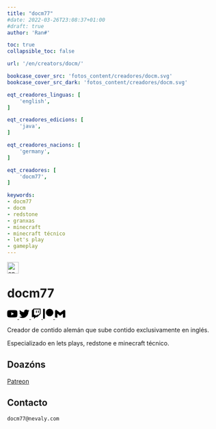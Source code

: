 ```yaml
---
title: "docm77"
#date: 2022-03-26T23:08:37+01:00
#draft: true
author: 'Ran#'

toc: true
collapsible_toc: false

url: '/en/creators/docm/'

bookcase_cover_src: 'fotos_content/creadores/docm.svg'
bookcase_cover_src_dark: 'fotos_content/creadores/docm.svg'

eqt_creadores_linguas: [
    'english',
]

eqt_creadores_edicions: [
    'java',
]

eqt_creadores_nacions: [
    'germany',
]

eqt_creadores: [
    'docm77',
]

keywords:
- docm77
- docm
- redstone
- granxas
- minecraft
- minecraft técnico
- let's play
- gameplay
---
```


<img align="left" src="https://raw.githubusercontent.com/Ran-n/svgs/main/linguas/en_0.svg" width="27" alt="english" title="English">
<br>

# docm77

<a rel="noopener" target="_blank" href="https://www.youtube.com/c/docm77">
<svg role="img" viewBox="0 0 24 24" xmlns="http://www.w3.org/2000/svg" width="24px" height="24px"><title>Galego</title><path d="M23.498 6.186a3.016 3.016 0 0 0-2.122-2.136C19.505 3.545 12 3.545 12 3.545s-7.505 0-9.377.505A3.017 3.017 0 0 0 .502 6.186C0 8.07 0 12 0 12s0 3.93.502 5.814a3.016 3.016 0 0 0 2.122 2.136c1.871.505 9.376.505 9.376.505s7.505 0 9.377-.505a3.015 3.015 0 0 0 2.122-2.136C24 15.93 24 12 24 12s0-3.93-.502-5.814zM9.545 15.568V8.432L15.818 12l-6.273 3.568z"/></svg>
</a>

<a rel="noopener" target="_blank" href="https://twitter.com/docm77">
<svg role="img" viewBox="0 0 24 24" xmlns="http://www.w3.org/2000/svg" width="24px" height="24px"><title>Twitter</title><path d="M23.953 4.57a10 10 0 01-2.825.775 4.958 4.958 0 002.163-2.723c-.951.555-2.005.959-3.127 1.184a4.92 4.92 0 00-8.384 4.482C7.69 8.095 4.067 6.13 1.64 3.162a4.822 4.822 0 00-.666 2.475c0 1.71.87 3.213 2.188 4.096a4.904 4.904 0 01-2.228-.616v.06a4.923 4.923 0 003.946 4.827 4.996 4.996 0 01-2.212.085 4.936 4.936 0 004.604 3.417 9.867 9.867 0 01-6.102 2.105c-.39 0-.779-.023-1.17-.067a13.995 13.995 0 007.557 2.209c9.053 0 13.998-7.496 13.998-13.985 0-.21 0-.42-.015-.63A9.935 9.935 0 0024 4.59z"/></svg>
</a>

<a rel="noopener" target="_blank" href="https://www.twitch.tv/docm77live">
<svg role="img" viewBox="0 0 24 24" xmlns="http://www.w3.org/2000/svg" width="24px" height="24px"><title>Twitch</title><path d="M11.571 4.714h1.715v5.143H11.57zm4.715 0H18v5.143h-1.714zM6 0L1.714 4.286v15.428h5.143V24l4.286-4.286h3.428L22.286 12V0zm14.571 11.143l-3.428 3.428h-3.429l-3 3v-3H6.857V1.714h13.714Z"/></svg>
</a>

<a rel="noopener" target="_blank" href="https://www.patreon.com/docm77">
<svg role="img" viewBox="0 0 24 24" xmlns="http://www.w3.org/2000/svg" width="24px" height="24px"><title>Patreon</title><path d="M0 .48v23.04h4.22V.48zm15.385 0c-4.764 0-8.641 3.88-8.641 8.65 0 4.755 3.877 8.623 8.641 8.623 4.75 0 8.615-3.868 8.615-8.623C24 4.36 20.136.48 15.385.48z"/></svg>
</a>

<a rel="noopener" target="_blank" href="mailto:docm77@nevaly.com">
<svg role="img" viewBox="0 0 24 24" xmlns="http://www.w3.org/2000/svg" width="24px" height="24px"><title>Gmail</title><path d="M24 5.457v13.909c0 .904-.732 1.636-1.636 1.636h-3.819V11.73L12 16.64l-6.545-4.91v9.273H1.636A1.636 1.636 0 0 1 0 19.366V5.457c0-2.023 2.309-3.178 3.927-1.964L5.455 4.64 12 9.548l6.545-4.91 1.528-1.145C21.69 2.28 24 3.434 24 5.457z"/></svg>
</a>

Creador de contido alemán que sube contido exclusivamente en inglés.

Especializado en lets plays, redstone e minecraft técnico.

## Doazóns

[Patreon](https://www.patreon.com/docm77)

## Contacto

```
docm77@nevaly.com
```
